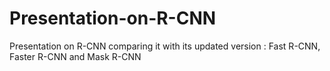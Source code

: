 # Presentation-on-R-CNN
Presentation on R-CNN comparing it with its updated version : Fast R-CNN, Faster R-CNN and Mask R-CNN
